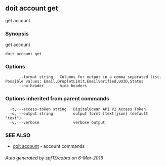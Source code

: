 ## doit account get

get account

### Synopsis


get account

```
doit account get
```

### Options

```
      --format string   Columns for output in a comma seperated list. Possible values: Email,DropletLimit,EmailVerified,UUID,Status
      --no-header       hide headers
```

### Options inherited from parent commands

```
  -t, --access-token string   DigitalOcean API V2 Access Token
  -o, --output string         output formt [text|json] (default "text")
  -v, --verbose               verbose output
```

### SEE ALSO
* [doit account](doit_account.md)	 - account commands

###### Auto generated by spf13/cobra on 6-Mar-2016
